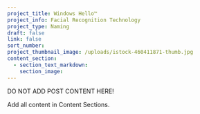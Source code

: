 ```yaml
---
project_title: Windows Hello™
project_info: Facial Recognition Technology
project_type: Naming
draft: false
link: false
sort_number:
project_thumbnail_image: /uploads/istock-460411871-thumb.jpg
content_section:
  - section_text_markdown:
    section_image:
---
```



DO NOT ADD POST CONTENT HERE!

Add all content in Content Sections.
